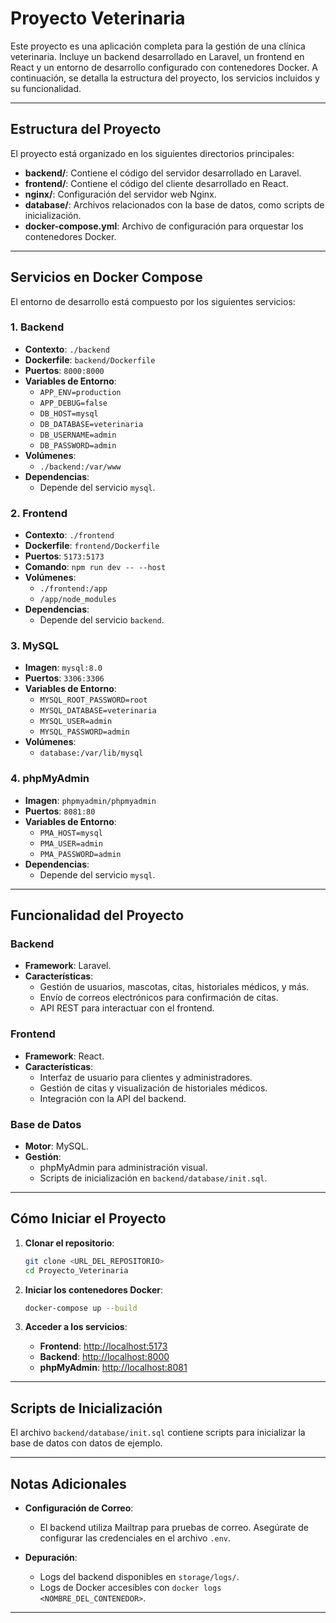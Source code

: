 # Proyecto Veterinaria

Este proyecto es una aplicación completa para la gestión de una clínica veterinaria. Incluye un backend desarrollado en Laravel, un frontend en React y un entorno de desarrollo configurado con contenedores Docker. A continuación, se detalla la estructura del proyecto, los servicios incluidos y su funcionalidad.

---

## Estructura del Proyecto

El proyecto está organizado en los siguientes directorios principales:

- **backend/**: Contiene el código del servidor desarrollado en Laravel.
- **frontend/**: Contiene el código del cliente desarrollado en React.
- **nginx/**: Configuración del servidor web Nginx.
- **database/**: Archivos relacionados con la base de datos, como scripts de inicialización.
- **docker-compose.yml**: Archivo de configuración para orquestar los contenedores Docker.

---

## Servicios en Docker Compose

El entorno de desarrollo está compuesto por los siguientes servicios:

### 1. **Backend**
- **Contexto**: `./backend`
- **Dockerfile**: `backend/Dockerfile`
- **Puertos**: `8000:8000`
- **Variables de Entorno**:
  - `APP_ENV=production`
  - `APP_DEBUG=false`
  - `DB_HOST=mysql`
  - `DB_DATABASE=veterinaria`
  - `DB_USERNAME=admin`
  - `DB_PASSWORD=admin`
- **Volúmenes**:
  - `./backend:/var/www`
- **Dependencias**:
  - Depende del servicio `mysql`.

### 2. **Frontend**
- **Contexto**: `./frontend`
- **Dockerfile**: `frontend/Dockerfile`
- **Puertos**: `5173:5173`
- **Comando**: `npm run dev -- --host`
- **Volúmenes**:
  - `./frontend:/app`
  - `/app/node_modules`
- **Dependencias**:
  - Depende del servicio `backend`.

### 3. **MySQL**
- **Imagen**: `mysql:8.0`
- **Puertos**: `3306:3306`
- **Variables de Entorno**:
  - `MYSQL_ROOT_PASSWORD=root`
  - `MYSQL_DATABASE=veterinaria`
  - `MYSQL_USER=admin`
  - `MYSQL_PASSWORD=admin`
- **Volúmenes**:
  - `database:/var/lib/mysql`

### 4. **phpMyAdmin**
- **Imagen**: `phpmyadmin/phpmyadmin`
- **Puertos**: `8081:80`
- **Variables de Entorno**:
  - `PMA_HOST=mysql`
  - `PMA_USER=admin`
  - `PMA_PASSWORD=admin`
- **Dependencias**:
  - Depende del servicio `mysql`.

---

## Funcionalidad del Proyecto

### Backend
- **Framework**: Laravel.
- **Características**:
  - Gestión de usuarios, mascotas, citas, historiales médicos, y más.
  - Envío de correos electrónicos para confirmación de citas.
  - API REST para interactuar con el frontend.

### Frontend
- **Framework**: React.
- **Características**:
  - Interfaz de usuario para clientes y administradores.
  - Gestión de citas y visualización de historiales médicos.
  - Integración con la API del backend.

### Base de Datos
- **Motor**: MySQL.
- **Gestión**:
  - phpMyAdmin para administración visual.
  - Scripts de inicialización en `backend/database/init.sql`.

---

## Cómo Iniciar el Proyecto

1. **Clonar el repositorio**:
   ```bash
   git clone <URL_DEL_REPOSITORIO>
   cd Proyecto_Veterinaria
   ```

2. **Iniciar los contenedores Docker**:
   ```bash
   docker-compose up --build
   ```

3. **Acceder a los servicios**:
   - **Frontend**: [http://localhost:5173](http://localhost:5173)
   - **Backend**: [http://localhost:8000](http://localhost:8000)
   - **phpMyAdmin**: [http://localhost:8081](http://localhost:8081)

---

## Scripts de Inicialización

El archivo `backend/database/init.sql` contiene scripts para inicializar la base de datos con datos de ejemplo.

---

## Notas Adicionales

- **Configuración de Correo**:
  - El backend utiliza Mailtrap para pruebas de correo. Asegúrate de configurar las credenciales en el archivo `.env`.

- **Depuración**:
  - Logs del backend disponibles en `storage/logs/`.
  - Logs de Docker accesibles con `docker logs <NOMBRE_DEL_CONTENEDOR>`.

--- 
